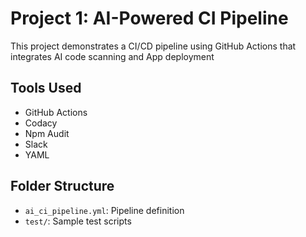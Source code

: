 # Project 1: AI-Powered CI Pipeline

This project demonstrates a CI/CD pipeline using GitHub Actions that integrates AI code scanning and App deployment

## Tools Used
- GitHub Actions
- Codacy
- Npm Audit
- Slack
- YAML

## Folder Structure
- `ai_ci_pipeline.yml`: Pipeline definition
- `test/`: Sample test scripts
